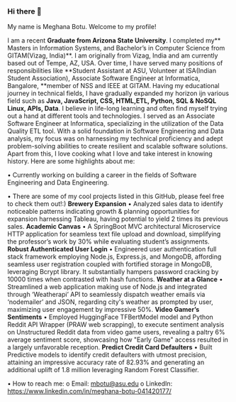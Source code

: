 ### Hi there 👋

My name is Meghana Botu. Welcome to my profile!

I am a recent **Graduate from Arizona State University**. I completed my** Masters in Information Systems, and Bachelor’s in Computer Science from GITAM(Vizag, India)**. I am originally from Vizag, India and am currently based out of Tempe, AZ, USA. Over time, I have served many positions of responsibilities like **Student Assistant  at ASU, Volunteer at ISA(Indian Student Association), Associate Software Engineer at Informatica, Bangalore, **member of NSS and IEEE at GITAM. Having my educational journey in technical fields, I have gradually expanded my horizon ijn various field such as **Java, JavaScript, CSS, HTML,ETL, Python, SQL & NoSQL Linux, APIs, Data**. I believe in life-long learning and often find myself trying out a hand at different tools and technologies. I served as an Associate Software Engineer at Informatica, specializing in the utilization of the Data Quality ETL tool. With a solid foundation in Software Engineering and Data analysis, my focus was on harnessing my technical proficiency and adept problem-solving abilities to create resilient and scalable software solutions. Apart from this, I love cooking what I love and take interest in knowing history.
Here are some highlights about me:

•	Currently working on building a career in the fields of Software Engineering and Data Engineering.

•	There are some of my cool projects listed in this GitHub, please feel free to check them out!:)
**Brewery Expansion**
•	Analyzed sales data to identify noticeable patterns indicating growth & planning opportunities for expansion harnessing Tableau, having potential to yield 2 times its previous sales.
**Academic Canvas**
•	A SpringBoot MVC architectural Microservice HTTP application for seamless text file upload and download, simplifying the professor’s work by 30% while evaluating student’s assignments.
**Robust Authenticated User Login**
•	Engineered user authentication full stack framework employing Node.js, Express.js, and MongoDB, affording seamless user registration coupled with fortified storage in MongoDB, leveraging Bcrypt library.  It substantially hampers password cracking by 10000 times when contrasted with hash functions.
**Weather at a Glance**
•	Streamlined a web application making use of Node.js and integrated through ‘Weatherapi’ API to seamlessly dispatch weather emails via ‘nodemailer’ and JSON, regarding city's weather as prompted by user, maximizing user engagement by impressive 50%.
**Video Gamer’s Sentiments**
•	Employed HuggingFace TFBertModel model and Python Reddit API Wrapper (PRAW web scrapping), to execute sentiment analysis on Unstructured Reddit data from video game users, revealing a paltry 6% average sentiment score, showcasing how "Early Game" access resulted in a largely unfavorable reception.
**Predict Credit Card Defaulters**
•	Built Predictive models to identify credit defaulters with utmost precision, attaining an impressive accuracy rate of 82.93% and generating an additional uplift of 1.8 million leveraging Random Forest Classifier.

•	How to reach me: 
o	Email: mbotu@asu.edu
o	LinkedIn: https://www.linkedin.com/in/meghana-botu-041420177/ 

<!--
**MeghanaBotu/MeghanaBotu** is a ✨ _special_ ✨ repository because its `README.md` (this file) appears on your GitHub profile.


